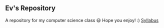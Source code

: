 ## Ev's Repository 
A repository for my computer science class :smiley:
Hope you enjoy! :)
[Syllabus](Comp.science.syllabus.md)

